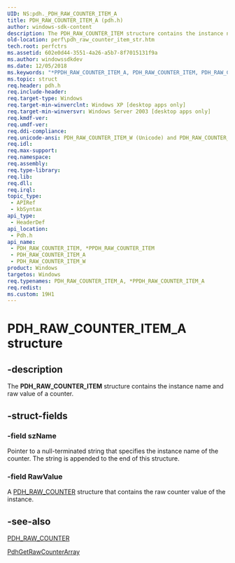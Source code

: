 ```yaml
---
UID: NS:pdh._PDH_RAW_COUNTER_ITEM_A
title: PDH_RAW_COUNTER_ITEM_A (pdh.h)
author: windows-sdk-content
description: The PDH_RAW_COUNTER_ITEM structure contains the instance name and raw value of a counter.
old-location: perf\pdh_raw_counter_item_str.htm
tech.root: perfctrs
ms.assetid: 602e0d44-3551-4a26-a5b7-8f7015131f9a
ms.author: windowssdkdev
ms.date: 12/05/2018
ms.keywords: "*PPDH_RAW_COUNTER_ITEM_A, PDH_RAW_COUNTER_ITEM, PDH_RAW_COUNTER_ITEM structure [Perf], PDH_RAW_COUNTER_ITEM,*PPDH_RAW_COUNTER_ITEM, PDH_RAW_COUNTER_ITEM,*PPDH_RAW_COUNTER_ITEM structure [Perf], PDH_RAW_COUNTER_ITEM_A, PDH_RAW_COUNTER_ITEM_W, _win32_pdh_raw_counter_item_str, base.pdh_raw_counter_item_str, pdh/PDH_RAW_COUNTER_ITEM, pdh/PDH_RAW_COUNTER_ITEM_A, pdh/PDH_RAW_COUNTER_ITEM_W, perf.pdh_raw_counter_item_str"
ms.topic: struct
req.header: pdh.h
req.include-header: 
req.target-type: Windows
req.target-min-winverclnt: Windows XP [desktop apps only]
req.target-min-winversvr: Windows Server 2003 [desktop apps only]
req.kmdf-ver: 
req.umdf-ver: 
req.ddi-compliance: 
req.unicode-ansi: PDH_RAW_COUNTER_ITEM_W (Unicode) and PDH_RAW_COUNTER_ITEM_A (ANSI)
req.idl: 
req.max-support: 
req.namespace: 
req.assembly: 
req.type-library: 
req.lib: 
req.dll: 
req.irql: 
topic_type:
 - APIRef
 - kbSyntax
api_type:
 - HeaderDef
api_location:
 - Pdh.h
api_name:
 - PDH_RAW_COUNTER_ITEM, *PPDH_RAW_COUNTER_ITEM
 - PDH_RAW_COUNTER_ITEM_A
 - PDH_RAW_COUNTER_ITEM_W
product: Windows
targetos: Windows
req.typenames: PDH_RAW_COUNTER_ITEM_A, *PPDH_RAW_COUNTER_ITEM_A
req.redist: 
ms.custom: 19H1
---
```


# PDH_RAW_COUNTER_ITEM_A structure


## -description


The 
<b>PDH_RAW_COUNTER_ITEM</b> structure contains the instance name and raw value of a counter.
		


## -struct-fields




### -field szName

Pointer to a null-terminated string that specifies the instance name of the counter. The string is appended to the end of this structure.


### -field RawValue

 A <a href="https://docs.microsoft.com/windows/desktop/api/pdh/ns-pdh-_pdh_raw_counter">PDH_RAW_COUNTER</a> structure that contains the raw counter value of the instance.


## -see-also




<a href="https://docs.microsoft.com/windows/desktop/api/pdh/ns-pdh-_pdh_raw_counter">PDH_RAW_COUNTER</a>



<a href="https://docs.microsoft.com/windows/desktop/api/pdh/nf-pdh-pdhgetrawcounterarraya">PdhGetRawCounterArray</a>
 

 

